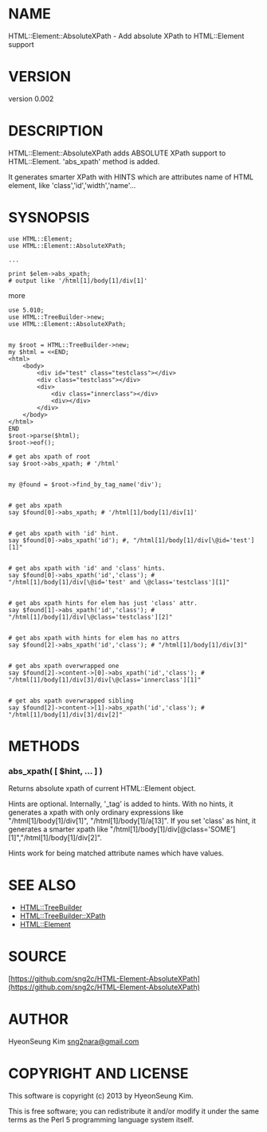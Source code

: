 # NAME

HTML::Element::AbsoluteXPath - Add absolute XPath to HTML::Element support

# VERSION

version 0.002

# DESCRIPTION

HTML::Element::AbsoluteXPath adds ABSOLUTE XPath support to HTML::Element.
'abs\_xpath' method is added.

It generates smarter XPath with HINTS which are attributes name of HTML element, like 'class','id','width','name'...

# SYSNOPSIS

    use HTML::Element;
    use HTML::Element::AbsoluteXPath;

    ...

    print $elem->abs_xpath;
    # output like '/html[1]/body[1]/div[1]'

more

    use 5.010;
    use HTML::TreeBuilder->new;
    use HTML::Element::AbsoluteXPath;
    

    my $root = HTML::TreeBuilder->new;
    my $html = <<END;
    <html>
        <body>
            <div id="test" class="testclass"></div>
            <div class="testclass"></div>
            <div>
                <div class="innerclass"></div>
                <div></div>
            </div>
        </body>
    </html>
    END
    $root->parse($html);
    $root->eof();

    # get abs xpath of root
    say $root->abs_xpath; # '/html' 
    

    my @found = $root->find_by_tag_name('div');
    

    # get abs xpath
    say $found[0]->abs_xpath; # '/html[1]/body[1]/div[1]' 
    

    # get abs xpath with 'id' hint.
    say $found[0]->abs_xpath('id'); #, "/html[1]/body[1]/div[\@id='test'][1]"
    

    # get abs xpath with 'id' and 'class' hints.
    say $found[0]->abs_xpath('id','class'); # "/html[1]/body[1]/div[\@id='test' and \@class='testclass'][1]"
    

    # get abs xpath hints for elem has just 'class' attr.
    say $found[1]->abs_xpath('id','class'); # "/html[1]/body[1]/div[\@class='testclass'][2]"
    

    # get abs xpath with hints for elem has no attrs
    say $found[2]->abs_xpath('id','class'); # "/html[1]/body[1]/div[3]"
    

    # get abs xpath overwrapped one
    say $found[2]->content->[0]->abs_xpath('id','class'); # "/html[1]/body[1]/div[3]/div[\@class='innerclass'][1]"
    

    # get abs xpath overwrapped sibling
    say $found[2]->content->[1]->abs_xpath('id','class'); # "/html[1]/body[1]/div[3]/div[2]"

# METHODS

### abs\_xpath( \[ $hint, ... \] )

Returns absolute xpath of current HTML::Element object.

Hints are optional. Internally, '\_tag' is added to hints.
With no hints, it generates a xpath with only ordinary expressions like "/html\[1\]/body\[1\]/div\[1\]", "/html\[1\]/body\[1\]/a\[13\]".
If you set 'class' as hint, it generates a smarter xpath like "/html\[1\]/body\[1\]/div\[@class='SOME'\]\[1\]","/html\[1\]/body\[1\]/div\[2\]".

Hints work for being matched attribute names which have values.

# SEE ALSO

- [HTML::TreeBuilder](http://search.cpan.org/perldoc?HTML::TreeBuilder)
- [HTML::TreeBuilder::XPath](http://search.cpan.org/perldoc?HTML::TreeBuilder::XPath)
- [HTML::Element](http://search.cpan.org/perldoc?HTML::Element)

# SOURCE

[https://github.com/sng2c/HTML-Element-AbsoluteXPath](https://github.com/sng2c/HTML-Element-AbsoluteXPath)

# AUTHOR

HyeonSeung Kim <sng2nara@gmail.com>

# COPYRIGHT AND LICENSE

This software is copyright (c) 2013 by HyeonSeung Kim.

This is free software; you can redistribute it and/or modify it under
the same terms as the Perl 5 programming language system itself.
